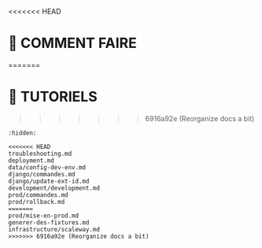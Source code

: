 <<<<<<< HEAD
# 🤔 COMMENT FAIRE
=======
# 🙌 TUTORIELS
>>>>>>> 6916a92e (Reorganize docs a bit)

```{toctree}
:hidden:

<<<<<<< HEAD
troubleshooting.md
deployment.md
data/config-dev-env.md
django/commandes.md
django/update-ext-id.md
development/development.md
prod/commandes.md
prod/rollback.md
=======
prod/mise-en-prod.md
generer-des-fixtures.md
infrastructure/scaleway.md
>>>>>>> 6916a92e (Reorganize docs a bit)
```
